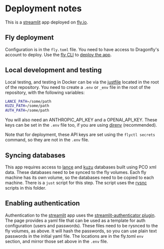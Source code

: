 # Deployment notes

This is a [streamlit][sl] app deployed on [fly.io][fly].

## Fly deployment

Configuration is in the `fly.toml` file.
You need to have access to Dragonfly's account to deploy.
Use the [fly CLI][cli] to [deploy the app][deploy].

## Local development and testing

Local testing, and testing in Docker can be via the [justfile][just] located in the root of the repository.
You need to create a `.env` or `_env` file in the root of the repository, with the following variables:

```bash
LANCE_PATH=/some/path
KUZU_PATH=/some/path
AUTH_PATH=/some/path
```

You will also need an ANTHROPIC_API_KEY and a OPENAI_API_KEY.
These keys can be set in the `.env` file too, if you are using [direnv][direnv] (recommended).

Note that for deployment, these API keys are set using the `flyctl secrets` command, so they are not in the `.env` file.

## Syncing databases

This app requires access to [lance][lance] and [kuzu][kuzu] databases built using PCO xml data.
These databases need to be synced to the fly volumes.
Each fly machine has its own volume, so the databases need to be copied to each machine.
There is a `just` script for this step.
The script uses the [rysnc][rsync] scripts in this folder.

## Enabling authentication

Authentication to the [streamlit][sl] app uses the [streamlit-authenticator plugin][auth].
The page provides a yaml file that can be used as a template for auth configuration (users and passwords).
These files need to be rysnced to the fly volumes, as above.
It will hash the passwords, so you can use plain text passwords in the initial yaml file.
The locations are in the fly.toml `env` section, and mirror those set above in the `.env` file.

[sl]: https://docs.streamlit.io
[auth]: https://github.com/mkhorasani/Streamlit-Authenticator
[fly]: https://fly.io
[just]: https://github.com/casey/just
[direnv]: https://direnv.net
[rsync]: https://rsync.samba.org
[lance]: https://lancedb.com
[kuzu]: https://kuzudb.org
[deploy]: https://fly.io/docs/launch/deploy/
[cli]: https://fly.io/docs/flyctl/
